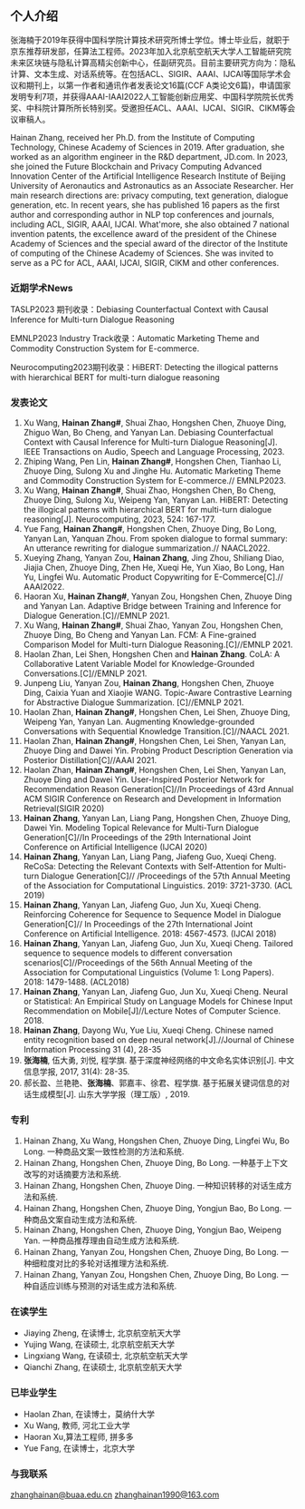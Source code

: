 ## 个人介绍
张海楠于2019年获得中国科学院计算技术研究所博士学位。博士毕业后，就职于京东推荐研发部，任算法工程师。2023年加入北京航空航天大学人工智能研究院未来区块链与隐私计算高精尖创新中心，任副研究员。目前主要研究方向为：隐私计算、文本生成、对话系统等。在包括ACL、SIGIR、AAAI、IJCAI等国际学术会议和期刊上，以第一作者和通讯作者发表论文16篇(CCF A类论文6篇)，申请国家发明专利7项，并获得AAAI-IAAI2022人工智能创新应用奖、中国科学院院长优秀奖、中科院计算所所长特别奖。受邀担任ACL、AAAI、IJCAI、SIGIR、CIKM等会议审稿人。

Hainan Zhang, received her Ph.D. from the Institute of Computing Technology, Chinese Academy of Sciences in 2019. After graduation, she worked as an algorithm engineer in the R&D department, JD.com. In 2023, she joined the Future Blockchain and Privacy Computing Advanced Innovation Center of the Artificial Intelligence Research Institute of Beijing University of Aeronautics and Astronautics as an Associate Researcher. Her main research directions are: privacy computing, text generation, dialogue generation, etc. In recent years, she has published 16 papers as the first author and corresponding author in NLP top conferences and journals, including ACL, SIGIR, AAAI, IJCAI. What'more, she also obtained 7 national invention patents, the excellence award of the president of the Chinese Academy of Sciences and the special award of the director of the Institute of computing of the Chinese Academy of Sciences. She was invited to serve as a PC for ACL, AAAI, IJCAI, SIGIR, CIKM and other conferences.

### 近期学术News
TASLP2023 期刊收录：Debiasing Counterfactual Context with Causal Inference for Multi-turn Dialogue Reasoning

EMNLP2023 Industry Track收录：Automatic Marketing Theme and Commodity Construction System for E-commerce.

Neurocomputing2023期刊收录：HiBERT: Detecting the illogical patterns with hierarchical BERT for multi-turn dialogue reasoning

### 发表论文
1. Xu Wang, **Hainan Zhang#**, Shuai Zhao, Hongshen Chen, Zhuoye Ding, Zhiguo Wan, Bo Cheng, and Yanyan Lan. Debiasing Counterfactual Context with Causal Inference for Multi-turn Dialogue Reasoning[J]. IEEE Transactions on Audio, Speech and Language Processing, 2023.
2. Zhiping Wang, Pen Lin, **Hainan Zhang#**, Hongshen Chen, Tianhao Li, Zhuoye Ding, Sulong Xu and Jinghe Hu. Automatic Marketing Theme and Commodity Construction System for E-commerce.// EMNLP2023.
3. Xu Wang, **Hainan Zhang#**, Shuai Zhao, Hongshen Chen, Bo Cheng, Zhuoye Ding, Sulong Xu, Weipeng Yan, Yanyan Lan. HiBERT: Detecting the illogical patterns with hierarchical BERT for multi-turn dialogue reasoning[J]. Neurocomputing, 2023, 524: 167-177.
4. Yue Fang, **Hainan Zhang#**, Hongshen Chen, Zhuoye Ding, Bo Long, Yanyan Lan, Yanquan Zhou. From spoken dialogue to formal summary: An utterance rewriting for dialogue summarization.// NAACL2022.
5. Xueying Zhang, Yanyan Zou, **Hainan Zhang**, Jing Zhou, Shiliang Diao, Jiajia Chen, Zhuoye Ding, Zhen He, Xueqi He, Yun Xiao, Bo Long, Han Yu, Lingfei Wu. Automatic Product Copywriting for E-Commerce[C].// AAAI2022.
6. Haoran Xu, **Hainan Zhang#**, Yanyan Zou, Hongshen Chen, Zhuoye Ding and Yanyan Lan. Adaptive Bridge between Training and Inference for Dialogue Generation.[C]//EMNLP 2021.
7. Xu Wang, **Hainan Zhang#**, Shuai Zhao, Yanyan Zou, Hongshen Chen, Zhuoye Ding, Bo Cheng and Yanyan Lan. FCM: A Fine-grained Comparison Model for Multi-turn Dialogue Reasoning.[C]//EMNLP 2021.
8. Haolan Zhan, Lei Shen, Hongshen Chen and **Hainan Zhang**. CoLA: A Collaborative Latent Variable Model for Knowledge-Grounded Conversations.[C]//EMNLP 2021.
9. Junpeng Liu, Yanyan Zou, **Hainan Zhang**, Hongshen Chen, Zhuoye Ding, Caixia Yuan and Xiaojie WANG. Topic-Aware Contrastive Learning for Abstractive Dialogue Summarization. [C]//EMNLP 2021.
10. Haolan Zhan, **Hainan Zhang#**, Hongshen Chen, Lei Shen, Zhuoye Ding, Weipeng Yan, Yanyan Lan. Augmenting Knowledge-grounded Conversations with Sequential Knowledge Transition.[C]//NAACL 2021.
11. Haolan Zhan, **Hainan Zhang#**, Hongshen Chen, Lei Shen, Yanyan Lan, Zhuoye Ding and Dawei Yin. Probing Product Description Generation via Posterior Distillation[C]//AAAI 2021.
12. Haolan Zhan, **Hainan Zhang#**, Hongshen Chen, Lei Shen, Yanyan Lan, Zhuoye Ding and Dawei Yin. User-Inspired Posterior Network for Recommendation Reason Generation[C]//In Proceedings of 43rd Annual ACM SIGIR Conference on Research and Development in Information Retrieval(SIGIR 2020)
13. **Hainan Zhang**, Yanyan Lan, Liang Pang, Hongshen Chen, Zhuoye Ding, Dawei Yin. Modeling Topical Relevance for Multi-Turn Dialogue Generation[C]//In Proceedings of the 29th International Joint Conference on Artificial Intelligence (IJCAI 2020)
14. **Hainan Zhang**, Yanyan Lan, Liang Pang, Jiafeng Guo, Xueqi Cheng. ReCoSa: Detecting the Relevant Contexts with Self-Attention for Multi-turn Dialogue Generation[C]// /Proceedings of the 57th Annual Meeting of the Association for Computational Linguistics. 2019: 3721-3730. (ACL 2019)
15. **Hainan Zhang**, Yanyan Lan, Jiafeng Guo, Jun Xu, Xueqi Cheng. Reinforcing Coherence for Sequence to Sequence Model in Dialogue Generation[C]// In Proceedings of the 27th International Joint Conference on Artificial Intelligence. 2018: 4567-4573. (IJCAI 2018)
16. **Hainan Zhang**, Yanyan Lan, Jiafeng Guo, Jun Xu, Xueqi Cheng. Tailored sequence to sequence models to different conversation scenarios[C]//Proceedings of the 56th Annual Meeting of the Association for Computational Linguistics (Volume 1: Long Papers). 2018: 1479-1488. (ACL2018)
17. **Hainan Zhang**, Yanyan Lan, Jiafeng Guo, Jun Xu, Xueqi Cheng. Neural or Statistical: An Empirical Study on Language Models for Chinese Input Recommendation on Mobile[J]//Lecture Notes of Computer Science. 2018.
18. **Hainan Zhang**, Dayong Wu, Yue Liu, Xueqi Cheng. Chinese named entity recognition based on deep neural network[J].//Journal of Chinese Information Processing 31 (4), 28-35
19. **张海楠**, 伍大勇, 刘悦, 程学旗. 基于深度神经网络的中文命名实体识别[J]. 中文信息学报, 2017, 31(4): 28-35.
20. 郝长盈、兰艳艳、**张海楠**、郭嘉丰、徐君、程学旗. 基于拓展关键词信息的对话生成模型[J]. 山东大学学报（理工版）, 2019.

### 专利
1. Hainan Zhang, Xu Wang, Hongshen Chen, Zhuoye Ding, Lingfei Wu, Bo Long. 一种商品文案一致性检测的方法和系统.
2. Hainan Zhang, Hongshen Chen, Zhuoye Ding, Bo Long. 一种基于上下文改写的对话摘要方法和系统.
3. Hainan Zhang, Hongshen Chen, Zhuoye Ding. 一种知识转移的对话生成方法和系统. 
4. Hainan Zhang, Hongshen Chen, Zhuoye Ding, Yongjun Bao, Bo Long. 一种商品文案自动生成方法和系统. 
5. Hainan Zhang, Hongshen Chen, Zhuoye Ding, Yongjun Bao, Weipeng Yan. 一种商品推荐理由自动生成方法和系统.
6. Hainan Zhang, Yanyan Zou, Hongshen Chen, Zhuoye Ding, Bo Long. 一种细粒度对比的多轮对话推理方法和系统.
7. Hainan Zhang, Yanyan Zou, Hongshen Chen, Zhuoye Ding, Bo Long. 一种自适应训练与预测的对话生成方法和系统.

### 在读学生
* Jiaying Zheng, 在读博士, 北京航空航天大学
* Yujing Wang, 在读硕士, 北京航空航天大学
* Lingxiang Wang, 在读硕士, 北京航空航天大学
* Qianchi Zhang, 在读硕士, 北京航空航天大学

### 已毕业学生
* Haolan Zhan, 在读博士，莫纳什大学
* Xu Wang, 教师, 河北工业大学
* Haoran Xu,算法工程师, 拼多多
* Yue Fang, 在读博士，北京大学

### 与我联系
zhanghainan@buaa.edu.cn
zhanghainan1990@163.com
